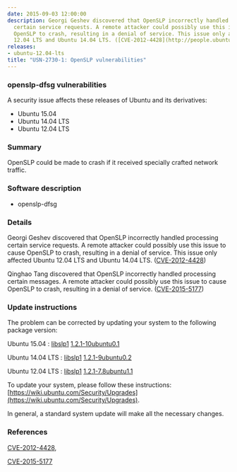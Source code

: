 ```yaml
---
date: 2015-09-03 12:00:00
description: Georgi Geshev discovered that OpenSLP incorrectly handled processing
  certain service requests. A remote attacker could possibly use this issue to cause
  OpenSLP to crash, resulting in a denial of service. This issue only affected Ubuntu
  12.04 LTS and Ubuntu 14.04 LTS. ([CVE-2012-4428](http://people.ubuntu.com/~ubuntu-security/cve/CVE-2012-4428))
releases:
- ubuntu-12.04-lts
title: "USN-2730-1: OpenSLP vulnerabilities"
---
```


### openslp-dfsg vulnerabilities

A security issue affects these releases of Ubuntu and its derivatives:

* Ubuntu 15.04
* Ubuntu 14.04 LTS
* Ubuntu 12.04 LTS

### Summary

OpenSLP could be made to crash if it received specially crafted network traffic.

### Software description

* openslp-dfsg 

### Details

Georgi Geshev discovered that OpenSLP incorrectly handled processing certain service requests. A remote attacker could possibly use this issue to cause OpenSLP to crash, resulting in a denial of service. This issue only affected Ubuntu 12.04 LTS and Ubuntu 14.04 LTS. ([CVE-2012-4428](http://people.ubuntu.com/~ubuntu-security/cve/CVE-2012-4428))

Qinghao Tang discovered that OpenSLP incorrectly handled processing certain messages. A remote attacker could possibly use this issue to cause OpenSLP to crash, resulting in a denial of service. ([CVE-2015-5177](http://people.ubuntu.com/~ubuntu-security/cve/CVE-2015-5177)) 

### Update instructions

The problem can be corrected by updating your system to the following package version:

Ubuntu 15.04
 : [libslp1](https://launchpad.net/ubuntu/+source/openslp-dfsg) <span> [1.2.1-10ubuntu0.1](https://launchpad.net/ubuntu/+source/openslp-dfsg/1.2.1-10ubuntu0.1) </span> 

Ubuntu 14.04 LTS
 : [libslp1](https://launchpad.net/ubuntu/+source/openslp-dfsg) <span> [1.2.1-9ubuntu0.2](https://launchpad.net/ubuntu/+source/openslp-dfsg/1.2.1-9ubuntu0.2) </span> 

Ubuntu 12.04 LTS
 : [libslp1](https://launchpad.net/ubuntu/+source/openslp-dfsg) <span> [1.2.1-7.8ubuntu1.1](https://launchpad.net/ubuntu/+source/openslp-dfsg/1.2.1-7.8ubuntu1.1) </span> 

To update your system, please follow these instructions: [https://wiki.ubuntu.com/Security/Upgrades](https://wiki.ubuntu.com/Security/Upgrades).

In general, a standard system update will make all the necessary changes. 

### References

 [CVE-2012-4428](http://people.ubuntu.com/~ubuntu-security/cve/CVE-2012-4428), 

 [CVE-2015-5177](http://people.ubuntu.com/~ubuntu-security/cve/CVE-2015-5177)
